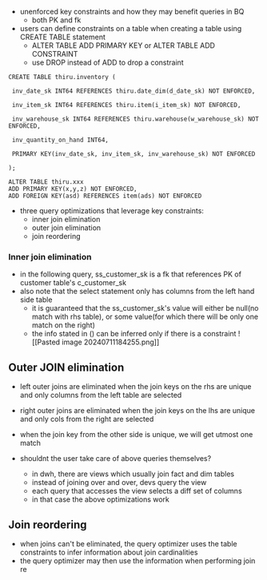 - unenforced key constraints and how they may benefit queries in BQ
	- both PK and fk
- users can define constraints on a table when creating a table using CREATE TABLE statement
	- ALTER TABLE ADD PRIMARY KEY or ALTER TABLE ADD CONSTRAINT
	- use DROP instead of ADD to drop a constraint
```
CREATE TABLE thiru.inventory (

 inv_date_sk INT64 REFERENCES thiru.date_dim(d_date_sk) NOT ENFORCED,

 inv_item_sk INT64 REFERENCES thiru.item(i_item_sk) NOT ENFORCED,

 inv_warehouse_sk INT64 REFERENCES thiru.warehouse(w_warehouse_sk) NOT ENFORCED,

 inv_quantity_on_hand INT64,

 PRIMARY KEY(inv_date_sk, inv_item_sk, inv_warehouse_sk) NOT ENFORCED

);
```
```
ALTER TABLE thiru.xxx
ADD PRIMARY KEY(x,y,z) NOT ENFORCED,
ADD FOREIGN KEY(asd) REFERENCES item(ads) NOT ENFORCED
```
- three query optimizations that leverage key constraints:
	- inner join elimination
	- outer join elimination
	- join reordering
### Inner join elimination
- in the following query, ss_customer_sk is a fk that references PK of customer table's c_customer_sk
- also note that the select statement only has columns from the left hand side table
	- it is guaranteed that the ss_customer_sk's value will either be null(no match with rhs table), or some value(for which there will be only one match on the right)
	- the info stated in () can be inferred only if there is a constraint
![[Pasted image 20240711184255.png]]

## Outer JOIN elimination
- left outer joins are eliminated when the join keys on the rhs are unique and only columns from the left table are selected
- right outer joins are eliminated when the join keys on the lhs are unique and only cols from the right are selected
- when the join key from the other side is unique, we will get utmost one match

- shouldnt the user take care of above queries themselves?
	- in dwh, there are views which usually join fact and dim tables
	- instead of joining over and over, devs query the view
	- each query that accesses the view selects a diff set of columns
	- in that case the above optimizations work

## Join reordering
- when joins can't be eliminated, the query optimizer uses the table constraints to infer information about join cardinalities
- the query optimizer may then use the information when performing join re
